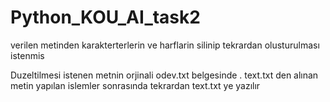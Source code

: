 # Python_KOU_AI_task2

verilen metinden karakterterlerin ve harflarin silinip tekrardan olusturulması istenmis

Duzeltilmesi istenen metnin orjinali odev.txt belgesinde .
text.txt den alınan metin yapılan islemler sonrasında tekrardan text.txt ye yazılır

